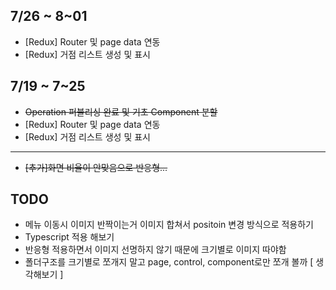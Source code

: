 ## 7/26 ~ 8~01
* [Redux] Router 및 page data 연동
* [Redux] 거점 리스트 생성 및 표시

## 7/19 ~ 7~25
* ~~Operation 퍼블리싱 완료 및 기초 Component 분할~~
* [Redux] Router 및 page data 연동
* [Redux] 거점 리스트 생성 및 표시
-------------------------------------------
* ~~[추가]화면 비율이 안맞음으로 반응형...~~

## TODO
* 메뉴 이동시 이미지 반짝이는거 이미지 합쳐서 positoin 변경 방식으로 적용하기
* Typescript 적용 해보기
* 반응형 적용하면서 이미지 선명하지 않기 때문에 크기별로 이미지 따야함
* 폴더구조를 크기별로 쪼개지 말고 page, control, component로만 쪼개 볼까 [ 생각해보기 ]
